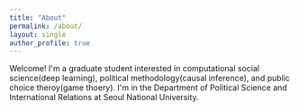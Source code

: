 ```yaml
---
title: "About"
permalink: /about/
layout: single
author_profile: true
---
```


Welcome! I'm a graduate student interested in computational social science(deep learning), political methodology(causal inference), and public choice theroy(game thoery). I'm in the Department of Political Science and International Relations at Seoul National University.
